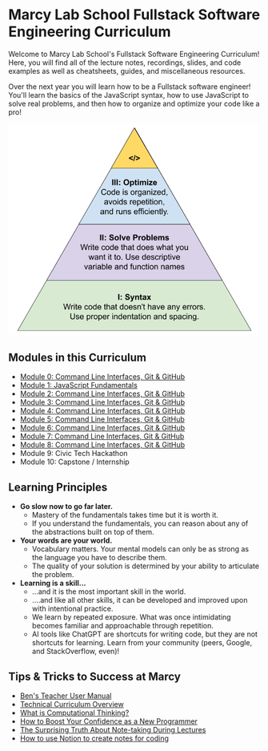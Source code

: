 # Marcy Lab School Fullstack Software Engineering Curriculum

Welcome to Marcy Lab School's Fullstack Software Engineering Curriculum! Here, you will find all of the lecture notes, recordings, slides, and code examples as well as cheatsheets, guides, and miscellaneous resources.

Over the next year you will learn how to be a Fullstack software engineer! You'll learn the basics of the JavaScript syntax, how to use JavaScript to solve real problems, and then how to organize and optimize your code like a pro!

![](../.gitbook/assets/Programming-Hierarchy.png)

## Modules in this Curriculum

- [Module 0: Command Line Interfaces, Git & GitHub](./mod-0-command-line-interfaces-git-and-github)
- [Module 1: JavaScript Fundamentals](./mod-1-javascript-fundamentals)
- [Module 2: Command Line Interfaces, Git & GitHub](./mod-2-html-css-dom/README.md)
- [Module 3: Command Line Interfaces, Git & GitHub](./mod-3-async/README.md)
- [Module 4: Command Line Interfaces, Git & GitHub](./mod-4-project-week/)
- [Module 5: Command Line Interfaces, Git & GitHub](./mod-5-oop/)
- [Module 6: Command Line Interfaces, Git & GitHub](./mod-6-ds-a/)
- [Module 7: Command Line Interfaces, Git & GitHub](./mod-7-react/)
- [Module 8: Command Line Interfaces, Git & GitHub](./mod-8-backend/)
- Module 9: Civic Tech Hackathon
- Module 10: Capstone / Internship

## Learning Principles

- **Go slow now to go far later.**
    - Mastery of the fundamentals takes time but it is worth it.
    - If you understand the fundamentals, you can reason about any of the abstractions built on top of them.
- **Your words are your world.**
    - Vocabulary matters. Your mental models can only be as strong as the language you have to describe them.
    - The quality of your solution is determined by your ability to articulate the problem.
- **Learning is a skill...**
    - …and it is the most important skill in the world.
    - ....and like all other skills, it can be developed and improved upon with intentional practice.
    - We learn by repeated exposure. What was once intimidating becomes familiar and approachable through repetition.
    - AI tools like ChatGPT are shortcuts for writing code, but they are not shortcuts for learning. Learn from your community (peers, Google, and StackOverflow, even)!

## Tips & Tricks to Success at Marcy

- [Ben's Teacher User Manual](https://marcylabschool.notion.site/Ben-s-Teaching-User-Manual-afe86d2a9e314c6e91e8fa44ac3b2fa8)
- [Technical Curriculum Overview](https://docs.google.com/presentation/d/1DVShFW2-5n1rNWSiPx8AjL040WUfNxdoTBvO90uUYqE/edit)
- [What is Computational Thinking?](https://youtu.be/qbnTZCj0ugI)
- [How to Boost Your Confidence as a New Programmer](https://marcylabschool.notion.site/marcylabschool/How-to-Boost-Your-Confidence-as-a-New-Programmer-3e08b5dc231444adb5770228696041ac)
- [The Surprising Truth About Note-taking During Lectures](https://www.youtube.com/watch?v=cRQqH18wJgw&ab_channel=BenjaminKeep%2CPhD%2CJD)
- [How to use Notion to create notes for coding](https://www.youtube.com/watch?v=0h-WSrckaq8&ab_channel=InternetMadeCoder)
